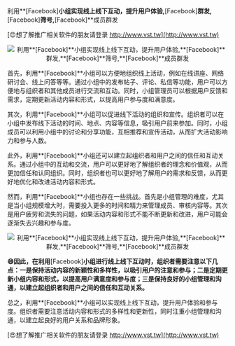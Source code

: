 利用**[Facebook]**小组实现线上线下互动，提升用户体验,**[Facebook]**群发,**[Facebook]**筛号,**[Facebook]**成员群发

[😍想了解推广相关软件的朋友请登录 http://www.vst.tw](http://www.vst.tw)

 <center><img src="https://vst.tw/MP4/tuiguang/png/0.png" alt="利用**[Facebook]**小组实现线上线下互动，提升用户体验,**[Facebook]**群发,**[Facebook]**筛号,**[Facebook]**成员群发"></center>

首先，利用**[Facebook]**小组可以方便地组织线上活动，例如在线讲座、网络研讨会、线上问答等等。通过小组中的发布帖子、评论、私信等功能，用户可以方便地与组织者和其他成员进行交流和互动。同时，小组管理员可以根据用户反馈和需求，定期更新活动内容和形式，以提高用户参与度和满意度。

其次，利用**[Facebook]**小组可以促进线下活动的组织和宣传。组织者可以在小组中发布线下活动的时间、地点、内容等信息，吸引用户前来参加。同时，小组成员可以利用小组中的讨论和分享功能，互相推荐和宣传活动，从而扩大活动影响力和参与人数。

此外，利用**[Facebook]**小组还可以建立起组织者和用户之间的信任和互动关系。通过小组中的互动和交流，用户可以更好地了解组织者的理念和价值观，从而更加信任和认同组织。同时，组织者也可以更好地了解用户的需求和反馈，从而更好地优化和改进活动内容和形式。

然而，利用**[Facebook]**小组也存在一些挑战。首先是小组管理的难度，尤其是当小组规模增大时，需要投入更多的时间和精力来管理成员、审核内容等。其次是用户疲劳和流失的问题，如果活动内容和形式不能不断更新和改进，用户可能会逐渐失去兴趣和参与度。

 <center><img src="https://vst.tw/MP4/tuiguang/png/7.png" alt="利用**[Facebook]**小组实现线上线下互动，提升用户体验,**[Facebook]**群发,**[Facebook]**筛号,**[Facebook]**成员群发"></center>

**😄因此，在利用**[Facebook]**小组进行线上线下互动时，组织者需要注意以下几点：一是保持活动内容的新颖性和多样性，以吸引用户的注意和参与；二是定期更新小组内容和形式，以提高用户满意度和参与度；三是保持良好的小组管理和沟通，以建立起组织者和用户之间的信任和互动关系。**

总之，利用**[Facebook]**小组可以实现线上线下互动，提升用户体验和参与度。组织者需要注意活动内容和形式的多样性和更新性，同时注重小组管理和沟通，以建立起良好的用户关系和品牌形象。

[😍想了解推广相关软件的朋友请登录 http://www.vst.tw](http://www.vst.tw)



